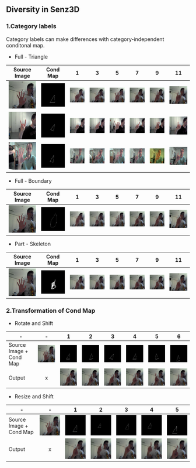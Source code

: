 ## Diversity in Senz3D

### 1.Category labels

 Category labels can make differences with category-independent conditonal map.

 - Full - Triangle

|Source Image|Cond Map|1|3|5|7|9|11|
|----|----|----|----|----|----|----|----|
|![](./senz3d_diversity/full_triangle/S1-G1-21-color-S1-G7-8-color-1_real_A.png)|![](./senz3d_diversity/full_triangle/S1-G1-21-color-S1-G7-8-color-1_cond_B.png)|![](./senz3d_diversity/full_triangle/S1-G1-21-color-S1-G7-8-color-5_fake_B2_masked.png)|![](./senz3d_diversity/full_triangle/S1-G1-21-color-S1-G7-8-color-3_fake_B2_masked.png)|![](./senz3d_diversity/full_triangle/S1-G1-21-color-S1-G7-8-color-1_fake_B2_masked.png)|![](./senz3d_diversity/full_triangle/S1-G1-21-color-S1-G7-8-color-7_fake_B2_masked.png)|![](./senz3d_diversity/full_triangle/S1-G1-21-color-S1-G7-8-color-9_fake_B2_masked.png)|![](./senz3d_diversity/full_triangle/S1-G1-21-color-S1-G7-8-color-11_fake_B2_masked.png)|
|![](./senz3d_diversity/full_triangle/S2-G6-4-color-S2-G9-5-color-1_real_A.png)|![](./senz3d_diversity/full_triangle/S2-G6-4-color-S2-G9-5-color-1_cond_B.png)|![](./senz3d_diversity/full_triangle/S2-G6-4-color-S2-G9-5-color-5_fake_B2_masked.png)|![](./senz3d_diversity/full_triangle/S2-G6-4-color-S2-G9-5-color-3_fake_B2_masked.png)|![](./senz3d_diversity/full_triangle/S2-G6-4-color-S2-G9-5-color-1_fake_B2_masked.png)|![](./senz3d_diversity/full_triangle/S2-G6-4-color-S2-G9-5-color-7_fake_B2_masked.png)|![](./senz3d_diversity/full_triangle/S2-G6-4-color-S2-G9-5-color-9_fake_B2_masked.png)|![](./senz3d_diversity/full_triangle/S2-G6-4-color-S2-G9-5-color-11_fake_B2_masked.png)|
|![](./senz3d_diversity/full_triangle/S4-G1-4-color-S4-G2-9-color-1_real_A.png)|![](./senz3d_diversity/full_triangle/S4-G1-4-color-S4-G2-9-color-1_cond_B.png)|![](./senz3d_diversity/full_triangle/S4-G1-4-color-S4-G2-9-color-5_fake_B2_masked.png)|![](./senz3d_diversity/full_triangle/S4-G1-4-color-S4-G2-9-color-3_fake_B2_masked.png)|![](./senz3d_diversity/full_triangle/S4-G1-4-color-S4-G2-9-color-1_fake_B2_masked.png)|![](./senz3d_diversity/full_triangle/S4-G1-4-color-S4-G2-9-color-7_fake_B2_masked.png)|![](./senz3d_diversity/full_triangle/S4-G1-4-color-S4-G2-9-color-9_fake_B2_masked.png)|![](./senz3d_diversity/full_triangle/S4-G1-4-color-S4-G2-9-color-11_fake_B2_masked.png)|

 - Full - Boundary

|Source Image|Cond Map|1|3|5|7|9|11|
|----|----|----|----|----|----|----|----|
|![](./senz3d_diversity/full_boundary/S1-G1-21-color-S1-G7-8-color-1_real_A.png)|![](./senz3d_diversity/full_boundary/S1-G1-21-color-S1-G7-8-color-1_cond_B.png)|![](./senz3d_diversity/full_boundary/S1-G1-21-color-S1-G7-8-color-5_fake_B2_masked.png)|![](./senz3d_diversity/full_boundary/S1-G1-21-color-S1-G7-8-color-3_fake_B2_masked.png)|![](./senz3d_diversity/full_boundary/S1-G1-21-color-S1-G7-8-color-1_fake_B2_masked.png)|![](./senz3d_diversity/full_boundary/S1-G1-21-color-S1-G7-8-color-7_fake_B2_masked.png)|![](./senz3d_diversity/full_boundary/S1-G1-21-color-S1-G7-8-color-9_fake_B2_masked.png)|![](./senz3d_diversity/full_boundary/S1-G1-21-color-S1-G7-8-color-11_fake_B2_masked.png)|

 - Part - Skeleton

|Source Image|Cond Map|1|3|5|7|9|11|
|----|----|----|----|----|----|----|----|
|![](./senz3d_diversity/part_skeleton/S1-G1-21-color-S1-G7-8-color-1_real_A.png)|![](./senz3d_diversity/part_skeleton/S1-G1-21-color-S1-G7-8-color-1_cond_B.png)|![](./senz3d_diversity/part_skeleton/S1-G1-21-color-S1-G7-8-color-5_fake_B2_masked.png)|![](./senz3d_diversity/part_skeleton/S1-G1-21-color-S1-G7-8-color-3_fake_B2_masked.png)|![](./senz3d_diversity/part_skeleton/S1-G1-21-color-S1-G7-8-color-1_fake_B2_masked.png)|![](./senz3d_diversity/part_skeleton/S1-G1-21-color-S1-G7-8-color-7_fake_B2_masked.png)|![](./senz3d_diversity/part_skeleton/S1-G1-21-color-S1-G7-8-color-9_fake_B2_masked.png)|![](./senz3d_diversity/part_skeleton/S1-G1-21-color-S1-G7-8-color-11_fake_B2_masked.png)|

### 2.Transformation of Cond Map

 - Rotate and Shift

|-|-|1|2|3|4|5|6|
|----|:----:|----|----|----|----|----|----|
|Source Image + Cond Map|![](./senz3d_diversity/rotate/S1-G1-21-color-S1-G7-8-color-7-a_real_A.png)|![](./senz3d_diversity/rotate/S1-G1-21-color-S1-G7-8-color-7-a_cond_B.png)|![](./senz3d_diversity/rotate/S1-G1-21-color-S1-G7-8-color-7-6_cond_B.png)|![](./senz3d_diversity/rotate/S1-G1-21-color-S1-G7-8-color-7-9_cond_B.png)|![](./senz3d_diversity/rotate/S1-G1-21-color-S1-G7-8-color-7-11_cond_B.png)|![](./senz3d_diversity/rotate/S1-G1-21-color-S1-G7-8-color-7-13_cond_B.png)|![](./senz3d_diversity/rotate/S1-G1-21-color-S1-G7-8-color-7-14_cond_B.png)|
|Output|x|![](./senz3d_diversity/rotate/S1-G1-21-color-S1-G7-8-color-7-a_fake_B2_masked.png)|![](./senz3d_diversity/rotate/S1-G1-21-color-S1-G7-8-color-7-6_fake_B2_masked.png)|![](./senz3d_diversity/rotate/S1-G1-21-color-S1-G7-8-color-7-9_fake_B2_masked.png)|![](./senz3d_diversity/rotate/S1-G1-21-color-S1-G7-8-color-7-11_fake_B2_masked.png)|![](./senz3d_diversity/rotate/S1-G1-21-color-S1-G7-8-color-7-13_fake_B2_masked.png)|![](./senz3d_diversity/rotate/S1-G1-21-color-S1-G7-8-color-7-14_fake_B2_masked.png)|

 - Resize and Shift

|-|-|1|2|3|4|5|
|----|:----:|----|----|----|----|----|
|Source Image + Cond Map|![](./senz3d_diversity/rotate/S1-G1-21-color-S1-G7-8-color-7-a_real_A.png)|![](./senz3d_diversity/rotate/S1-G1-21-color-S1-G7-8-color-7-a_cond_B.png)|![](./senz3d_diversity/resize/S1-G1-21-color-S1-G7-8-color-7-4_cond_B.png)|![](./senz3d_diversity/resize/S1-G1-21-color-S1-G7-8-color-7-0_cond_B.png)|![](./senz3d_diversity/resize/S1-G1-21-color-S1-G7-8-color-7-6_cond_B.png)|![](./senz3d_diversity/resize/S1-G1-21-color-S1-G7-8-color-7-7_cond_B.png)|
|Output|x|![](./senz3d_diversity/rotate/S1-G1-21-color-S1-G7-8-color-7-a_fake_B2_masked.png)|![](./senz3d_diversity/resize/S1-G1-21-color-S1-G7-8-color-7-4_fake_B2_masked.png)|![](./senz3d_diversity/resize/S1-G1-21-color-S1-G7-8-color-7-0_fake_B2_masked.png)|![](./senz3d_diversity/resize/S1-G1-21-color-S1-G7-8-color-7-6_fake_B2_masked.png)|![](./senz3d_diversity/resize/S1-G1-21-color-S1-G7-8-color-7-7_fake_B2_masked.png)|